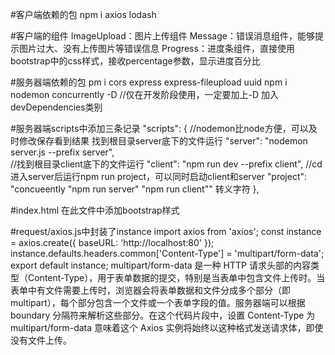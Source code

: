 #客户端依赖的包
npm i axios lodash

#客户端的组件
ImageUpload：图片上传组件
Message：错误消息组件，能够提示图片过大、没有上传图片等错误信息
Progress：进度条组件，直接使用bootstrap中的css样式，接收percentage参数，显示进度百分比

#服务器端依赖的包
pm i cors express express-fileupload uuid
npm i nodemon concurrently -D   //仅在开发阶段使用，一定要加上-D 加入devDependencies类别

#服务器端scripts中添加三条记录
"scripts": {
//nodemon比node方便，可以及时修改保存看到结果 找到根目录server底下的文件运行
"server": "nodemon server.js --prefix server",   
//找到根目录client底下的文件运行
"client": "npm run dev --prefix client",
//cd进入server后运行npm run project，可以同时启动client和server
"project": "concueently \"npm run server\" \"npm run client\""  转义字符
},

#index.html
在此文件中添加bootstrap样式
<link href="https://cdn.jsdelivr.net/npm/bootstrap@5.2.2/dist/css/bootstrap.min.css" rel="stylesheet"
    integrity="sha384-Zenh87qX5JnK2Jl0vWa8Ck2rdkQ2Bzep5IDxbcnCeuOxjzrPF/et3URy9Bv1WTRi" crossorigin="anonymous" />

#request/axios.js中封装了instance
import axios from 'axios';
const instance = axios.create({ baseURL: 'http://localhost:80' });
instance.defaults.headers.common['Content-Type'] = 'multipart/form-data';
export default instance;
multipart/form-data 是一种 HTTP 请求头部的内容类型（Content-Type），用于表单数据的提交，特别是当表单中包含文件上传时。当表单中有文件需要上传时，浏览器会将表单数据和文件分成多个部分（即 multipart），每个部分包含一个文件或一个表单字段的值。服务器端可以根据 boundary 分隔符来解析这些部分。在这个代码片段中，设置 Content-Type 为 multipart/form-data 意味着这个 Axios 实例将始终以这种格式发送请求体，即使没有文件上传。
